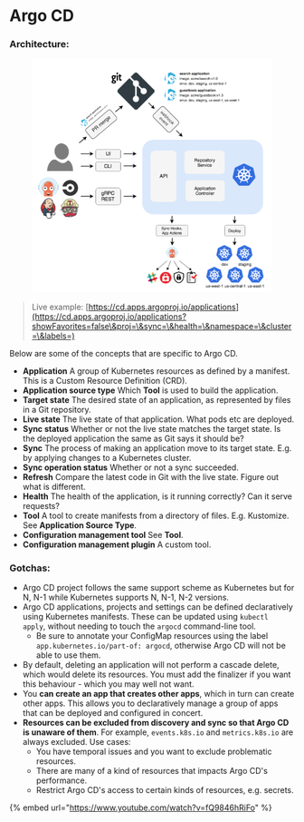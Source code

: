# Argo CD

### Architecture:



<figure><img src="../../../../.gitbook/assets/image (33).png" alt=""><figcaption></figcaption></figure>

> Live example: [https://cd.apps.argoproj.io/applications](https://cd.apps.argoproj.io/applications?showFavorites=false\&proj=\&sync=\&health=\&namespace=\&cluster=\&labels=)

Below are some of the concepts that are specific to Argo CD.

* **Application** A group of Kubernetes resources as defined by a manifest. This is a Custom Resource Definition (CRD).
* **Application source type** Which **Tool** is used to build the application.
* **Target state** The desired state of an application, as represented by files in a Git repository.
* **Live state** The live state of that application. What pods etc are deployed.
* **Sync status** Whether or not the live state matches the target state. Is the deployed application the same as Git says it should be?
* **Sync** The process of making an application move to its target state. E.g. by applying changes to a Kubernetes cluster.
* **Sync operation status** Whether or not a sync succeeded.
* **Refresh** Compare the latest code in Git with the live state. Figure out what is different.
* **Health** The health of the application, is it running correctly? Can it serve requests?
* **Tool** A tool to create manifests from a directory of files. E.g. Kustomize. See **Application Source Type**.
* **Configuration management tool** See **Tool**.
* **Configuration management plugin** A custom tool.



### Gotchas:

* Argo CD project follows the same support scheme as Kubernetes but for N, N-1 while Kubernetes supports N, N-1, N-2 versions.
* Argo CD applications, projects and settings can be defined declaratively using Kubernetes manifests. These can be updated using `kubectl apply`, without needing to touch the `argocd` command-line tool.
  * Be sure to annotate your ConfigMap resources using the label `app.kubernetes.io/part-of: argocd`, otherwise Argo CD will not be able to use them.
* By default, deleting an application will not perform a cascade delete, which would delete its resources. You must add the finalizer if you want this behaviour - which you may well not want.
* You **can create an app that creates other apps**, which in turn can create other apps. This allows you to declaratively manage a group of apps that can be deployed and configured in concert.
* **Resources can be excluded from discovery and sync so that Argo CD is unaware of them**. For example, `events.k8s.io` and `metrics.k8s.io` are always excluded. Use cases:
  * You have temporal issues and you want to exclude problematic resources.
  * There are many of a kind of resources that impacts Argo CD's performance.
  * Restrict Argo CD's access to certain kinds of resources, e.g. secrets.



{% embed url="https://www.youtube.com/watch?v=fQ9846hRiFo" %}
